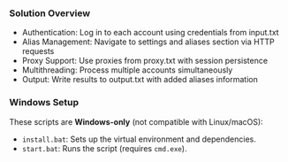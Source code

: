 ### Solution Overview
- Authentication: Log in to each account using credentials from input.txt
- Alias Management: Navigate to settings and aliases section via HTTP requests
- Proxy Support: Use proxies from proxy.txt with session persistence
- Multithreading: Process multiple accounts simultaneously
- Output: Write results to output.txt with added aliases information



### Windows Setup  
These scripts are **Windows-only** (not compatible with Linux/macOS):  
- `install.bat`: Sets up the virtual environment and dependencies.  
- `start.bat`: Runs the script (requires `cmd.exe`).